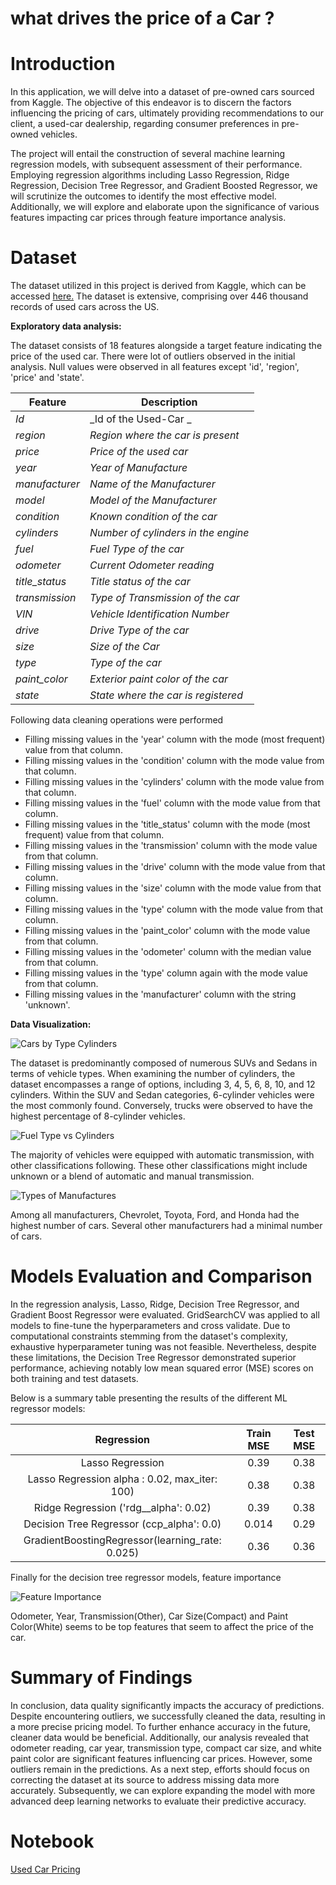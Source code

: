 # what drives the price of a Car ?

# Introduction

In this application, we will delve into a dataset of pre-owned cars sourced from Kaggle. The objective of this endeavor is to discern the factors influencing the pricing of cars, ultimately providing recommendations to our client, a used-car dealership, regarding consumer preferences in pre-owned vehicles.

The project will entail the construction of several machine learning regression models, with subsequent assessment of their performance. Employing regression algorithms including Lasso Regression, Ridge Regression, Decision Tree Regressor, and Gradient Boosted Regressor, we will scrutinize the outcomes to identify the most effective model. Additionally, we will explore and elaborate upon the significance of various features impacting car prices through feature importance analysis.

# Dataset

The dataset utilized in this project is derived from Kaggle, which can be accessed [here.](https://mo-pcco.s3.us-east-1.amazonaws.com/BH-PCMLAI/module_11/practical_application_II_starter.zip) The dataset is extensive, comprising over 446 thousand records of used cars across the US. 

**Exploratory data analysis:**

The dataset consists of 18 features alongside a target feature indicating the price of the used car. There were lot of outliers observed in the initial analysis. Null values were observed in all features except 'id', 'region', 'price' and 'state'. 

| Feature        | Description                         |
| -------------- | ----------------------------------- |
| _Id_           | _Id of the Used-Car _               |
| _region_       | _Region where the car is present_   |
| _price_        | _Price of the used car_             |
| _year_         | _Year of Manufacture_               |
| _manufacturer_ | _Name of the Manufacturer_          |
| _model_        | _Model of the Manufacturer_         |
| _condition_    | _Known condition of the car_        |
| _cylinders_    | _Number of cylinders in the engine_ |
| _fuel_         | _Fuel Type of the car_              |
| _odometer_     | _Current Odometer reading_          |
| _title_status_ | _Title status of the car_           |
| _transmission_ | _Type of Transmission of the car_   |
| _VIN_          | _Vehicle Identification Number_     |
| _drive_        | _Drive Type of the car_             |
| _size_         | _Size of the Car_                   |
| _type_         | _Type of the car_                   |
| _paint_color_  | _Exterior paint color of the car_   |
| _state_        | _State where the car is registered_ |

Following data cleaning operations were performed

- Filling missing values in the 'year' column with the mode (most frequent) value from that column.
- Filling missing values in the 'condition' column with the mode value from that column.
- Filling missing values in the 'cylinders' column with the mode value from that column.
- Filling missing values in the 'fuel' column with the mode value from that column.
- Filling missing values in the 'title_status' column with the mode (most frequent) value from that column.
- Filling missing values in the 'transmission' column with the mode value from that column.
- Filling missing values in the 'drive' column with the mode value from that column.
- Filling missing values in the 'size' column with the mode value from that column.
- Filling missing values in the 'type' column with the mode value from that column.
- Filling missing values in the 'paint_color' column with the mode value from that column.
- Filling missing values in the 'odometer' column with the median value from that column.
- Filling missing values in the 'type' column again with the mode value from that column.
- Filling missing values in the 'manufacturer' column with the string 'unknown'.

**Data Visualization:**

![Cars by Type Cylinders](/images/carTypeCylinders.png)

The dataset is predominantly composed of numerous SUVs and Sedans in terms of vehicle types. When examining the number of cylinders, the dataset encompasses a range of options, including 3, 4, 5, 6, 8, 10, and 12 cylinders. Within the SUV and Sedan categories, 6-cylinder vehicles were the most commonly found. Conversely, trucks were observed to have the highest percentage of 8-cylinder vehicles.

![Fuel Type vs Cylinders](/images/fuelTypeCylinders.png)

The majority of vehicles were equipped with automatic transmission, with other classifications following. These other classifications might include unknown or a blend of automatic and manual transmission.

![Types of Manufactures](/images/manufacturers.png)

Among all manufacturers, Chevrolet, Toyota, Ford, and Honda had the highest number of cars. Several other manufacturers had a minimal number of cars.


# Models Evaluation and Comparison

In the regression analysis, Lasso, Ridge, Decision Tree Regressor, and Gradient Boost Regressor were evaluated. GridSearchCV was applied to all models to fine-tune the hyperparameters and cross validate. Due to computational constraints stemming from the dataset's complexity, exhaustive hyperparameter tuning was not feasible. Nevertheless, despite these limitations, the Decision Tree Regressor demonstrated superior performance, achieving notably low mean squared error (MSE) scores on both training and test datasets.

Below is a summary table presenting the results of the different ML regressor models:


**Regression**|**Train MSE**|**Test MSE**
:-----:|:-----:|:-----:
Lasso Regression  |0.39|0.38
Lasso Regression alpha : 0.02, max\_iter: 100)|0.38|0.38
Ridge Regression ('rdg\_\_alpha': 0.02)|0.39|0.38
Decision Tree Regressor (ccp\_alpha': 0.0)|0.014|0.29
GradientBoostingRegressor(learning\_rate: 0.025)|0.36|0.36

Finally for the decision tree regressor models, feature importance 

![Feature Importance](/images/featureImportance.png)

Odometer, Year, Transmission(Other), Car Size(Compact) and Paint Color(White) seems to be top features that seem to affect the price of the car.

# Summary of Findings

In conclusion, data quality significantly impacts the accuracy of predictions. Despite encountering outliers, we successfully cleaned the data, resulting in a more precise pricing model. To further enhance accuracy in the future, cleaner data would be beneficial. Additionally, our analysis revealed that odometer reading, car year, transmission type, compact car size, and white paint color are significant features influencing car prices. However, some outliers remain in the predictions. As a next step, efforts should focus on correcting the dataset at its source to address missing data more accurately. Subsequently, we can explore expanding the model with more advanced deep learning networks to evaluate their predictive accuracy.


# Notebook

[Used Car Pricing](/prompt_II.ipynb)
